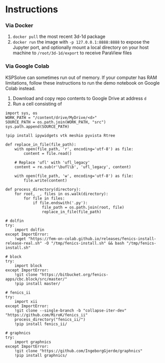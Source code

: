 # Instructions
### Via Docker
1. `docker pull` the most recent 3d-1d package
2. `docker run` the image with `-p 127.0.0.1:8888:8888` to expose the Jupyter port, and optionally mount a local directory on your host machine to `/root/3d-1d/export` to receive ParaView files

### Via Google Colab
KSPSolve can sometimes run out of memory. If your computer has RAM limitations, follow these instructions to run the demo notebook on Google Colab instead.
1. Download and copy repo contents to Google Drive at address `d`
2. Run a cell consisting of
```
import sys, os
WORK_PATH = "/content/drive/MyDrive/<d>"
SOURCE_PATH = os.path.join(WORK_PATH, "src")
sys.path.append(SOURCE_PATH)

!pip install ipywidgets vtk meshio pyvista Rtree

def replace_in_file(file_path):
    with open(file_path, 'r', encoding='utf-8') as file:
        content = file.read()

    # Replace 'ufl' with 'ufl_legacy'
    content = re.sub(r'\bufl\b', 'ufl_legacy', content)

    with open(file_path, 'w', encoding='utf-8') as file:
        file.write(content)

def process_directory(directory):
    for root, _, files in os.walk(directory):
        for file in files:
            if file.endswith('.py'):
                file_path = os.path.join(root, file)
                replace_in_file(file_path)

# dolfin
try:
    import dolfin
except ImportError:
    !wget "https://fem-on-colab.github.io/releases/fenics-install-release-real.sh" -O "/tmp/fenics-install.sh" && bash "/tmp/fenics-install.sh"

# block
try:
    import block
except ImportError:
    !git clone "https://bitbucket.org/fenics-apps/cbc.block/src/master/"
    !pip install master/

# fenics_ii
try:
    import xii
except ImportError:
    !git clone --single-branch -b "collapse-iter-dev" "https://github.com/MiroK/fenics_ii"
    process_directory("fenics_ii/")
    !pip install fenics_ii/

# graphnics
try:
    import graphnics
except ImportError:
    !git clone "https://github.com/IngeborgGjerde/graphnics"
    !pip install graphnics/
```
